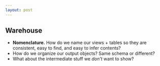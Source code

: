 ```yaml
---
layout: post
---
```

##  Warehouse

- **Nomenclature.** How do we name our views + tables so they are consistent, easy to
find, and easy to infer contents?
- How do we organize our output objects? Same schema or different?
- What about the intermediate stuff we _don’t_ want to show?

